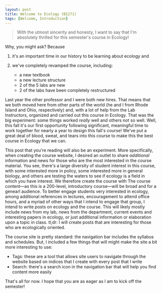 ```yaml
---
layout: post
title: Welcome to Ecology (BI271)
tags: [Welcome, Introduction]
---
```


> With the utmost sincerity and honesty, I want to say that I'm absolutely thrilled for this semester's course in Ecology!

Why, you might ask? Because
1. it's an important time in our history to be learning about ecology and
2. we've completely revamped the course, including:

    - a new textbook
    - a new lecture structure
    - 2 of the 5 labs are new
    - 2 of the labs have been completely restructured

Last year the other professor and I were both new hires. That means that we both moved here from other parts of the world (he and I from Rhode Island and Ohio, respectively) and, with a lot of help from the Lab Instructors, organized and carried out this course in Ecology. That was the big experiment: some things worked *really* well and others not so well. Well, this fall it's our first opportunity following significant, meaningful time to work together for nearly a year to design this fall's course! We've put a great deal of blood, sweat, and tears into this course to make this the best course in Ecology that we can.

This post that you're reading will also be an experiment. More specifically, when creating the course website, I desired an outlet to share *additional* information and news for those who are the most interested in the course material. You see, there's a large diversity of student interest in this course, with some interested more in policy, some interested more in general biology, and others are testing the waters to see if ecology is a field in which you have interest. We therefore create the course with 
The course content—as this is a 200-level, introductory course—will be broad and for a genearl audience. To better engage students very interested in ecology, among additional references in lectures, encouragement to attend office hours, and a myriad of other ways that I intend to engage that group, I intend to write posts on ecology and the course. This will likely mostly include news from my lab, news from the department, current events and interesting papers in ecology, or just additional information or elaboration upon a topic in class. tl;dr: I will create posts that are interesting for those who are ecologically oriented.

The course site is pretty standard: the navigation bar includes the syllabus and schedules. But, I included a few things that will might make the site a bit more interesting to use:

- Tags: these are a tool that allows site users to navigate through the website based on indices that I create with every post that I write
- Search: there's a search icon in the navigation bar that will help you find content more easily

That's all for now. I hope that you are as eager as I am to kick off the semester!